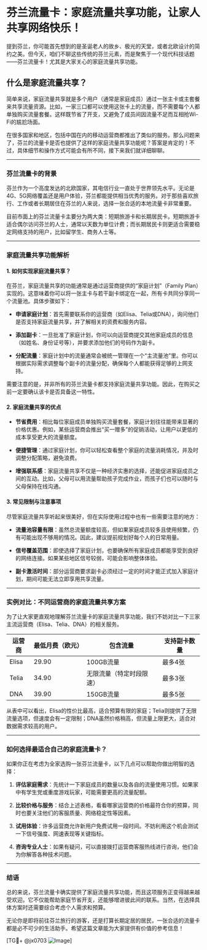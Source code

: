 # 芬兰流量卡：家庭流量共享功能，让家人共享网络快乐！

提到芬兰，你可能首先想到的是圣诞老人的故乡、极光的天堂，或者北欧设计的简约之美。但今天，咱们不聊这些传统的芬兰元素，而是聚焦于一个现代科技话题——芬兰流量卡！尤其是大家关心的家庭流量共享功能。

## 什么是家庭流量共享？

简单来说，家庭流量共享就是多个用户（通常是家庭成员）通过一张主卡或主套餐来共享流量资源。比如，一家三口都可以使用这张卡上的流量，而不需要每个人都单独购买流量套餐。这样既节省了开支，又避免了成员间因流量不足而互相抢Wi-Fi的尴尬场面。

在很多国家和地区，包括中国在内的移动运营商都推出了类似的服务。那么问题来了，芬兰的流量卡是否也提供了这样的家庭流量共享功能呢？答案是肯定的！不过，具体细节和操作方式可能会有所不同，接下来我们就详细聊聊。

---

### 芬兰流量卡的背景

芬兰作为一个高度发达的北欧国家，其电信行业一直处于世界领先水平。无论是4G、5G网络覆盖还是用户体验，芬兰都能提供相当优秀的服务。对于那些喜欢旅行、工作或者长期居住在芬兰的人来说，选择一张合适的本地流量卡非常重要。

目前市面上的芬兰流量卡主要分为两大类：短期旅游卡和长期居民卡。短期旅游卡适合偶尔访问芬兰的人士，通常以天数为单位计费；而长期居民卡则更适合需要稳定网络支持的用户，比如留学生、商务人士等。

---

### 家庭流量共享功能解析

#### 1. **如何实现家庭流量共享？**

在芬兰，家庭流量共享的功能通常是通过运营商提供的“家庭计划”（Family Plan）实现的。这意味着你可以将一张主卡与若干副卡绑定在一起，所有卡共同分享同一个流量池。具体步骤如下：

- **申请家庭计划**：首先需要联系你的运营商（如Elisa、Telia或DNA），询问他们是否支持家庭流量共享，并了解相关的资费和服务内容。
  
- **添加副卡**：一旦批准了家庭计划，你可以向运营商提交其他家庭成员的信息（如姓名、身份证号等），并要求添加他们的号码作为副卡。

- **分配流量**：家庭计划中的流量通常会被统一管理在一个“主流量池”里。你可以根据实际需求调整每个副卡的流量分配，确保每个人都能获得足够的上网支持。

需要注意的是，并非所有的芬兰流量卡都支持家庭流量共享功能。因此，在购买之前一定要确认该卡是否具备这一特性。

#### 2. **家庭流量共享的优点**

- **节省费用**：相比每位家庭成员单独购买流量套餐，家庭计划往往能带来显著的价格优惠。例如，某些运营商会推出“买一赠多”的促销活动，让用户以更低的成本享受更大的流量额度。

- **便捷管理**：通过家庭计划，你可以轻松查看整个家庭的流量消耗情况，并及时调整分配策略，避免浪费。

- **增强联系感**：家庭流量共享不仅是一种经济实惠的选择，还能促进家庭成员之间的互动。比如，父母可以用流量帮助孩子完成作业，而孩子们也可以随时与父母保持在线沟通。

#### 3. **常见限制与注意事项**

尽管家庭流量共享听起来很美好，但在实际使用过程中也有一些需要注意的地方：

- **流量池容量有限**：虽然总流量额度较高，但如果家庭成员较多且使用频繁，仍有可能出现不够用的情况。因此，建议提前规划好每个人的日常用量。

- **信号覆盖范围**：即使选择了家庭计划，也要确保所有家庭成员都能享受到良好的网络连接。如果某些地区信号较弱，可能会影响整体体验。

- **副卡激活时间**：部分运营商要求副卡必须经过一定的时间才能正式加入家庭计划，期间可能无法立即享用共享流量。

---

### 实例对比：不同运营商的家庭流量共享方案

为了让大家更直观地理解芬兰流量卡的家庭流量共享功能，我们不妨对比一下三家主流运营商（Elisa、Telia、DNA）的相关服务。

| **运营商** | **最低月费（欧元）** | **包含流量**         | **支持副卡数量** |
|------------|---------------------|----------------------|------------------|
| Elisa      | 29.90               | 100GB流量            | 最多4张          |
| Telia      | 34.90               | 无限流量（特定时段限速） | 最多3张          |
| DNA        | 39.90               | 150GB流量            | 最多5张          |

从表中可以看出，Elisa的性价比最高，适合预算有限的家庭；Telia则提供了无限流量选项，但速度会有一定限制；DNA虽然价格稍高，但流量上限更大，适合对数据需求较高的用户。

---

### 如何选择最适合自己的家庭流量卡？

如果你正在考虑为全家选购一张芬兰流量卡，以下几点可以帮助你做出明智的选择：

1. **评估家庭需求**：先统计一下家庭成员的数量以及各自的流量使用习惯。如果家中有学生党或重度游戏玩家，可能需要更高的流量配额。

2. **比较价格与服务**：结合上述表格，看看哪家运营商的价格最符合你的预算，同时也要关注他们的客服质量、网络稳定性等因素。

3. **试用体验**：许多运营商允许新用户免费试用一段时间。不妨利用这个机会测试一下信号强度、网速表现等关键指标。

4. **咨询专业人士**：如果有疑问，可以直接拨打运营商客服热线进行咨询，他们会为你解答各种技术问题。

---

### 结语

总的来说，芬兰流量卡确实提供了家庭流量共享功能，而且这项服务正变得越来越受欢迎。它不仅能帮助家庭节省开支，还能够增进彼此间的联系。当然，在选择具体方案时还需要综合考虑个人需求和预算。

无论你是即将前往芬兰旅行的游客，还是打算长期定居的居民，一张合适的流量卡都是必不可少的生活助手。希望这篇文章能为大家提供有价值的参考信息！

[TG💪+ @jx0703 ![Image](https://github.com/user-attachments/assets/dbca1d08-cadb-493c-b0ec-ad6f7a83f270)]